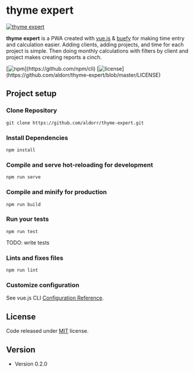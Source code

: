 # thyme expert

[![thyme expert](https://github.com/aldorr/thyme-expert/blob/master/src/assets/logo.png)](https://github.com/aldorr/thyme-expert)

**thyme expert** is a PWA created with [vue.js](https://vuejs.org/)  & [buefy](https://buefy.org/) for making time entry and calculation easier. Adding clients, adding projects, and time for each project is simple. Then doing monthly calculations with filters by client and project makes creating reports a cinch.

[![npm](https://img.shields.io/badge/npm-v6.12.1-success?)](https://github.com/npm/cli)
[![license](https://img.shields.io/badge/license-MIT-informational?")](https://github.com/aldorr/thyme-expert/blob/master/LICENSE)

## Project setup

### Clone Repository
```
git clone https://github.com/aldorr/thyme-expert.git
```

### Install Dependencies
```
npm install
```

### Compile and serve hot-reloading for development

```
npm run serve
```

### Compile and minify for production

```
npm run build
```

### Run your tests

```
npm run test
```

TODO: write tests

### Lints and fixes files

```
npm run lint
```

### Customize configuration

See vue.js CLI [Configuration Reference](https://cli.vuejs.org/config/).


## License

Code released under [MIT](https://github.com/buefy/buefy/blob/master/LICENSE) license.

## Version

* Version 0.2.0
